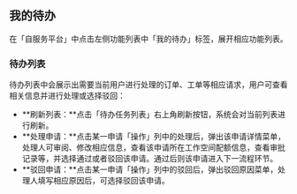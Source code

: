 ## 我的待办

在「自服务平台」中点击左侧功能列表中「我的待办」标签，展开相应功能列表。

### 待办列表

待办列表中会展示出需要当前用户进行处理的订单、工单等相应请求，用户可查看相关信息并进行处理或选择驳回：

* **刷新列表：**点击「待办任务列表」右上角刷新按钮，系统会对当前列表进行刷新。
* **处理申请：**点击某一申请「操作」列中的处理后，弹出该申请详情菜单，处理人可审阅、修改相应信息，查看该申请所在工作空间配额信息，查看审批记录等，并选择通过或者驳回该申请。通过后则该申请进入下一流程环节。
* **驳回申请：**点击某一申请「操作」列中的驳回后，弹出驳回原因菜单，处理人填写相应原因后，可选择驳回该申请。



